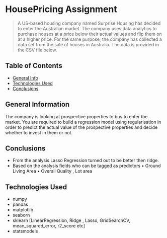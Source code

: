 
# HousePricing Assignment
> A US-based housing company named Surprise Housing has decided to enter the Australian market. The company uses data analytics to purchase houses at a price below their actual values and flip them on at a higher price. For the same purpose, the company has collected a data set from the sale of houses in Australia. The data is provided in the CSV file below.




## Table of Contents
* [General Info](#general-information)
* [Technologies Used](#technologies-used)
* [Conclusions](#conclusions)

<!-- You can include any other section that is pertinent to your problem -->

## General Information
The company is looking at prospective properties to buy to enter the market. You are required to build a regression model using regularisation in order to predict the actual value of the prospective properties and decide whether to invest in them or not.



<!-- You don't have to answer all the questions - just the ones relevant to your project. -->

## Conclusions

- From the analysis Lasso Regression turned out to be better then ridge.
- Based on the analysis fields who can be tagged as predictors • Ground Living Area • Overall Quality , Lot area



<!-- You don't have to answer all the questions - just the ones relevant to your project. -->


## Technologies Used
- numpy
- pandas
- matplotlib
- seaborn
- sklearn [LinearRegression, Ridge , Lasso, GridSearchCV, mean_squared_error, r2_score etc]
- statsmodels


<!-- As the libraries versions keep on changing, it is recommended to mention the version of library used in this project -->


